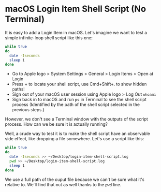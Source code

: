 # macOS Login Item Shell Script (No Terminal)

It is easy to add a Login Item in macOS.
Let's imagine we want to test a simple infinite-loop shell script like this one:

```sh
while true
do
  date -Iseconds
  sleep 1
done
```

- Go to Apple logo > System Settings > General > Login Items > Open at Login
- Press + to locate your shell script, use Cmd+Shift+. to show hidden paths!
- Sign out of your macOS user session using Apple logo > Log Out `whoami`
- Sign back in to macOS and run `ps` in Terminal to see the shell script process
  (Identified by the path of the shell script selected in the previous steps.)

However, we don't see a Terminal window with the outputs of the script process.
How can we be sure it is actually running?

Well, a crude way to test it is to make the shell script have an observable side
effect, like dropping a file somewhere.
Let's use a script like this:

```sh
while true
do
  date -Iseconds >> ~/Desktop/login-item-shell-script.log
  pwd >> ~/Desktop/login-item-shell-script.log
  sleep 1
done
```

We use a full path of the ouput file because we can't be sure what it's relative 
to.
We'll find that out as well thanks to the `pwd` line.
